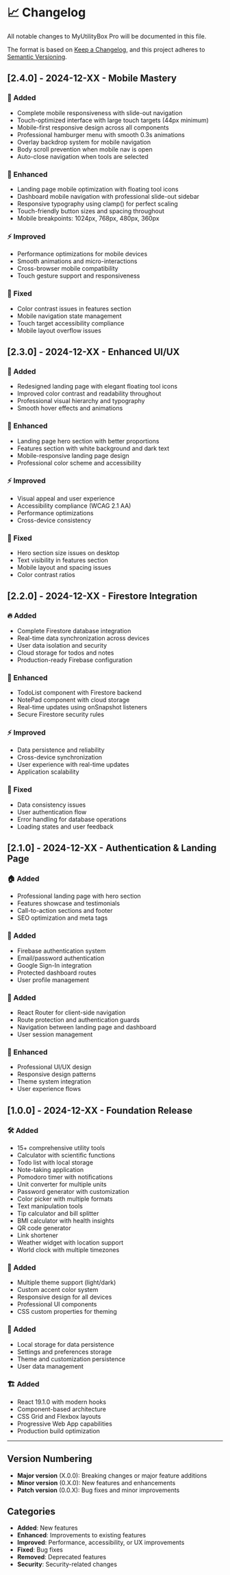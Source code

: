 # 📈 Changelog

All notable changes to MyUtilityBox Pro will be documented in this file.

The format is based on [Keep a Changelog](https://keepachangelog.com/en/1.0.0/),
and this project adheres to [Semantic Versioning](https://semver.org/spec/v2.0.0.html).

## [2.4.0] - 2024-12-XX - Mobile Mastery

### 📱 Added
- Complete mobile responsiveness with slide-out navigation
- Touch-optimized interface with large touch targets (44px minimum)
- Mobile-first responsive design across all components
- Professional hamburger menu with smooth 0.3s animations
- Overlay backdrop system for mobile navigation
- Body scroll prevention when mobile nav is open
- Auto-close navigation when tools are selected

### 🎨 Enhanced
- Landing page mobile optimization with floating tool icons
- Dashboard mobile navigation with professional slide-out sidebar
- Responsive typography using clamp() for perfect scaling
- Touch-friendly button sizes and spacing throughout
- Mobile breakpoints: 1024px, 768px, 480px, 360px

### ⚡ Improved
- Performance optimizations for mobile devices
- Smooth animations and micro-interactions
- Cross-browser mobile compatibility
- Touch gesture support and responsiveness

### 🔧 Fixed
- Color contrast issues in features section
- Mobile navigation state management
- Touch target accessibility compliance
- Mobile layout overflow issues

## [2.3.0] - 2024-12-XX - Enhanced UI/UX

### 🎨 Added
- Redesigned landing page with elegant floating tool icons
- Improved color contrast and readability throughout
- Professional visual hierarchy and typography
- Smooth hover effects and animations

### 🎯 Enhanced
- Landing page hero section with better proportions
- Features section with white background and dark text
- Mobile-responsive landing page design
- Professional color scheme and accessibility

### ⚡ Improved
- Visual appeal and user experience
- Accessibility compliance (WCAG 2.1 AA)
- Performance optimizations
- Cross-device consistency

### 🔧 Fixed
- Hero section size issues on desktop
- Text visibility in features section
- Mobile layout and spacing issues
- Color contrast ratios

## [2.2.0] - 2024-12-XX - Firestore Integration

### 🔥 Added
- Complete Firestore database integration
- Real-time data synchronization across devices
- User data isolation and security
- Cloud storage for todos and notes
- Production-ready Firebase configuration

### 🔄 Enhanced
- TodoList component with Firestore backend
- NotePad component with cloud storage
- Real-time updates using onSnapshot listeners
- Secure Firestore security rules

### ⚡ Improved
- Data persistence and reliability
- Cross-device synchronization
- User experience with real-time updates
- Application scalability

### 🔧 Fixed
- Data consistency issues
- User authentication flow
- Error handling for database operations
- Loading states and user feedback

## [2.1.0] - 2024-12-XX - Authentication & Landing Page

### 🏠 Added
- Professional landing page with hero section
- Features showcase and testimonials
- Call-to-action sections and footer
- SEO optimization and meta tags

### 🔐 Added
- Firebase authentication system
- Email/password authentication
- Google Sign-In integration
- Protected dashboard routes
- User profile management

### 🧭 Added
- React Router for client-side navigation
- Route protection and authentication guards
- Navigation between landing page and dashboard
- User session management

### 🎨 Enhanced
- Professional UI/UX design
- Responsive design patterns
- Theme system integration
- User experience flows

## [1.0.0] - 2024-12-XX - Foundation Release

### 🛠️ Added
- 15+ comprehensive utility tools
- Calculator with scientific functions
- Todo list with local storage
- Note-taking application
- Pomodoro timer with notifications
- Unit converter for multiple units
- Password generator with customization
- Color picker with multiple formats
- Text manipulation tools
- Tip calculator and bill splitter
- BMI calculator with health insights
- QR code generator
- Link shortener
- Weather widget with location support
- World clock with multiple timezones

### 🎨 Added
- Multiple theme support (light/dark)
- Custom accent color system
- Responsive design for all devices
- Professional UI components
- CSS custom properties for theming

### 💾 Added
- Local storage for data persistence
- Settings and preferences storage
- Theme and customization persistence
- User data management

### 🏗️ Added
- React 19.1.0 with modern hooks
- Component-based architecture
- CSS Grid and Flexbox layouts
- Progressive Web App capabilities
- Production build optimization

---

## Version Numbering

- **Major version** (X.0.0): Breaking changes or major feature additions
- **Minor version** (0.X.0): New features and enhancements
- **Patch version** (0.0.X): Bug fixes and minor improvements

## Categories

- **Added**: New features
- **Enhanced**: Improvements to existing features
- **Improved**: Performance, accessibility, or UX improvements
- **Fixed**: Bug fixes
- **Removed**: Deprecated features
- **Security**: Security-related changes
